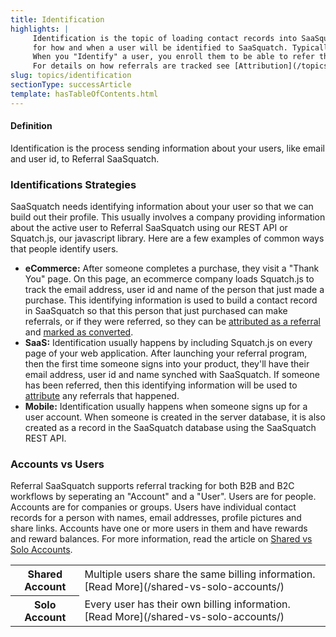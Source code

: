 ```yaml
---
title: Identification
highlights: |
     Identification is the topic of loading contact records into SaaSquatch from other systems. To implement a referral program you need to develop a strategy
     for how and when a user will be identified to SaaSquatch. Typically this happens whenever a user logs in to your website or service, or makes a purchase.
     When you "Identify" a user, you enroll them to be able to refer their friends and to track if they have been referred.
     For details on how referrals are tracked see [Attribution](/topics/attribution/) and [Conversion](/topics/conversion/).
slug: topics/identification
sectionType: successArticle
template: hasTableOfContents.html
---
```



<div class="bs-callout bs-callout-default">
  <h4>Definition</h4>
  Identification is the process sending information about your users, like email and user id, to Referral SaaSquatch.
</div>


### Identifications Strategies

SaaSquatch needs identifying information about your user so that we can build out their profile. This usually involves a company providing information about the active user to Referral SaaSquatch using our REST API or Squatch.js, our javascript library. Here are a few examples of common ways that people identify users.

 - **eCommerce:** After someone completes a purchase, they visit a "Thank You" page. On this page, an ecommerce company loads Squatch.js to track the email address, user id and name of the person that just made a purchase. This identifying information is used to build a contact record in SaaSquatch so that this person that just purchased can make referrals, or if they were referred, so they can be [attributed as a referral](/topics/attribution) and [marked as converted](/topics/conversion).
 - **SaaS:** Identification usually happens by including Squatch.js on every page of your web application. After launching your referral program, then the first time someone signs into your product, they'll have their email address, user id and name synched with SaaSquatch. If someone has been referred, then this identifying information will be used to [attribute](/topics/attribution) any referrals that happened.
 - **Mobile:** Identification usually happens when someone signs up for a user account. When someone is created in the server database, it is also created as a record in the SaaSquatch database using the SaaSquatch REST API.


### Accounts vs Users

Referral SaaSquatch supports referral tracking for both B2B and B2C workflows by seperating an "Account" and a "User".
Users are for people. Accounts are for companies or groups. Users have individual contact records for a person with names, email addresses, profile pictures and share links. Accounts have 
one or more users in them and have rewards and reward balances. For more information, read the article on [Shared vs Solo Accounts](/shared-vs-solo-accounts/).

<table class="table">
<tbody><tr>
<th>
    <strong>Shared</strong> Account
</th>
<td>
    <i class="fa fa-users"></i> Multiple users share the same billing information. [Read More](/shared-vs-solo-accounts/)
</td>
</tr>
<tr>
<th>
    <strong>Solo</strong> Account
</th>
<td>
    <i class="fa fa-user"></i> Every user has their own billing information. [Read More](/shared-vs-solo-accounts/)
</td>
</tr>
</tbody></table>
